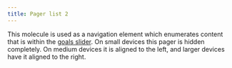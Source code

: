 ```yaml
---
title: Pager list 2
---
```

This molecule is used as a navigation element which enumerates content that is within the [goals slider](/?p=components-goals). On small devices this pager is hidden completely. On medium devices it is aligned to the left, and larger devices have it aligned to the right.